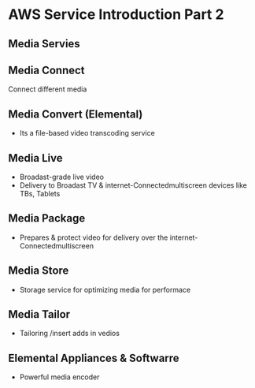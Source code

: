 # AWS Service Introduction Part 2

## Media Servies 


## Media Connect
Connect different media 

## Media Convert (Elemental)
- Its a file-based video transcoding service 

## Media Live 
- Broadast-grade live video 
- Delivery to Broadast TV & internet-Connectedmultiscreen devices like TBs, Tablets

## Media Package
- Prepares & protect video for delivery over the internet-Connectedmultiscreen

## Media Store 
- Storage service for optimizing media for performace

## Media Tailor
- Tailoring /insert adds in vedios

## Elemental Appliances & Softwarre 
- Powerful media encoder